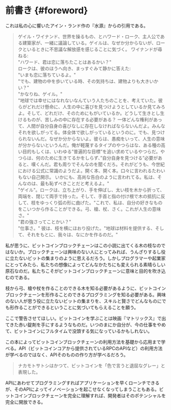 # 前書き {#foreword}

これは私の心に響いたアイン・ランド作の『水源』からの引用である。

> ゲイル・ワイナンド、世界を操るもの、とハワード・ローク、主人公である建築家が、一緒に議論している。ゲイルは、なぜか分からないが、ロークといるときに不思議な解放感を感じることに気づく。
> ワイナンドが尋ねる:  
> "ハワード、君は恋に落ちたことはあるかい？"  
> ロークは、彼のほうへ向き、まっすぐみて静かに答えた:  
> "いまも恋に落ちているよ。"  
> "でも、建物の中を歩いている時、その気持ちは、建物よりも大きいかい？"  
> "かなりね、ゲイル。"  
> "地球では幸せにはなれないなんていう人たちのことを、考えていた。彼らがどれだけ懸命に、人生の中に喜びを見つけようとしているか見てみろよ。そして、どれだけ、そのためにもがいているか。どうして生きとし生けるものが、苦しみの中に存在する必要がある？ 一体どんな権利があって、人間が自分自身の喜びなしに存在しなければならないんだよ。みんなそれを欲しがってる。体全体で欲しがっているというのに。でも、見つけられないんだ。なぜか分からないよ。彼らは、愚痴をいって、人生の意味が分からないというんだ。俺が軽蔑するタイプのやつらはな、ある種の高い目的もしくは、いわゆる”普遍的な目標”を追い求めているやつらだ。やつらは、何のために生きてるかをしらず、”自分自身を見つける”必要があると、嘆くんだ。君も周りでそんなのを聞くだろ。それがどうも、今世紀における公式に常識のようだよ。開く本、開く本。口々に言われるたわいもない自己開示。 いかにも、高尚な告白のように言われてる。私は、そんなのは、最も恥ずべきことだと考えるよ。"  
> "ゲイル"。ロークは、立ち上がり、手を伸ばし、太い枝を木から折って、両端を、閉じて両手で持った。そして、手首と指の付け根で木の抵抗に反して、枝をゆっくり弧の形に曲げた。"これで、私は、自分の好きなものをこいつから作ることができる。弓、槍、杖、さく。これが人生の意味さ。"  
> "君の強さってことかい？"  
> "仕事さ。" 彼は、枝を横にほおり投げた。"地球は材料を提供する、そして、それをもとに、我々は、なにかを作るのだ。"

私が思うに、ビットコインブロックチェーンはこの小説に出てくる木の枝なのではないか。ブロックチェーンは興味のない人にとってみれば、うんざりするし役に立たないビットの集まりのように思えるだろう。しかしプログラマーや起業家にとってみたら、私たちの想像によってどんなかたちにも変えられる素晴らしい原石なのだ。私たちこそがビットコインブロックチェーンに意味と目的を吹き込むのである。

枝から弓、槍や杖を作ることのできる木を知る必要があるように、ビットコインブロックチェーンを形作ることのできるプログラミングを知る必要がある。興味のない人が思う役に立たないビットの集まりを、スキルと賢さでどんなものにでも形作ることができるということに気づいてもらえることを願う。

ここで警告させてほしい。ビットコインを学ぶことは映画『マトリックス』で出てきた赤い錠剤を手にするようなものだ。いつのまにか自分が、今の仕事をやめて、ビットコインにフルタイムで没頭する気になっているかもしれない。

この本によってビットコインブロックチェーンの利用方法を基礎から応用まで学べる。API（ビットコインコアから提供されているRPCのAPIなど）の利用方法が学べるのではなく、APIそのものの作り方が学べるだろう。

> ナカモトサトシはかつて、ビットコインを「色で言うと退屈なグレー」と表現した。

APIにあわせてプログラミングすればアプリケーションを早くローンチできるが、そのAPIによってイノベーションを起こせなくなってしまうこともある。ビットコインブロックチェーンを完全に理解すれば、開発者はそのポテンシャルを完全に開放できる。
